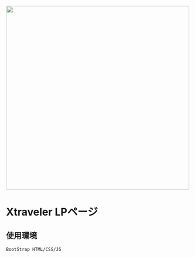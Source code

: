 <img src="https://lp.xtraveler.jp/media/logo.png" width="500px"></img>
# Xtraveler LPページ
## 使用環境
`BootStrap
HTML/CSS/JS  
`  
 

